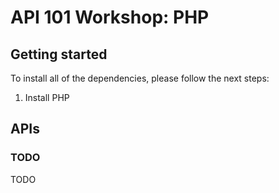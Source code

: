 # API 101 Workshop: PHP

## Getting started

To install all of the dependencies, please follow the next steps:

1. Install PHP

## APIs

### TODO

TODO
